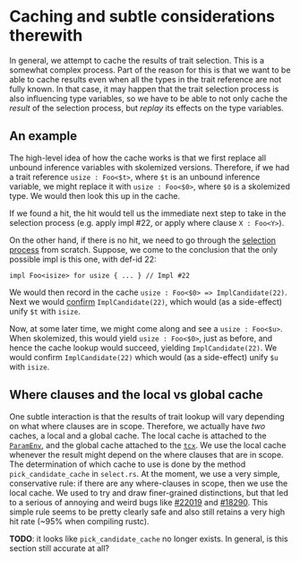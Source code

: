 # Caching and subtle considerations therewith

In general, we attempt to cache the results of trait selection.  This
is a somewhat complex process. Part of the reason for this is that we
want to be able to cache results even when all the types in the trait
reference are not fully known. In that case, it may happen that the
trait selection process is also influencing type variables, so we have
to be able to not only cache the *result* of the selection process,
but *replay* its effects on the type variables.

## An example

The high-level idea of how the cache works is that we first replace
all unbound inference variables with skolemized versions. Therefore,
if we had a trait reference `usize : Foo<$t>`, where `$t` is an unbound
inference variable, we might replace it with `usize : Foo<$0>`, where
`$0` is a skolemized type. We would then look this up in the cache.

If we found a hit, the hit would tell us the immediate next step to
take in the selection process (e.g. apply impl #22, or apply where
clause `X : Foo<Y>`).

On the other hand, if there is no hit, we need to go through the [selection
process] from scratch. Suppose, we come to the conclusion that the only
possible impl is this one, with def-id 22:

[selection process]: ./traits/resolution.html#selection

```rust,ignore
impl Foo<isize> for usize { ... } // Impl #22
```

We would then record in the cache `usize : Foo<$0> => ImplCandidate(22)`. Next
we would [confirm] `ImplCandidate(22)`, which would (as a side-effect) unify
`$t` with `isize`.

[confirm]: ./traits/resolution.html#confirmation

Now, at some later time, we might come along and see a `usize :
Foo<$u>`. When skolemized, this would yield `usize : Foo<$0>`, just as
before, and hence the cache lookup would succeed, yielding
`ImplCandidate(22)`. We would confirm `ImplCandidate(22)` which would
(as a side-effect) unify `$u` with `isize`.

## Where clauses and the local vs global cache

One subtle interaction is that the results of trait lookup will vary
depending on what where clauses are in scope. Therefore, we actually
have *two* caches, a local and a global cache. The local cache is
attached to the [`ParamEnv`], and the global cache attached to the
[`tcx`]. We use the local cache whenever the result might depend on the
where clauses that are in scope. The determination of which cache to
use is done by the method `pick_candidate_cache` in `select.rs`. At
the moment, we use a very simple, conservative rule: if there are any
where-clauses in scope, then we use the local cache.  We used to try
and draw finer-grained distinctions, but that led to a serious of
annoying and weird bugs like [#22019] and [#18290]. This simple rule seems
to be pretty clearly safe and also still retains a very high hit rate
(~95% when compiling rustc).

**TODO**: it looks like `pick_candidate_cache` no longer exists. In
general, is this section still accurate at all?

[`ParamEnv`]: ./param_env.html
[`tcx`]: ./ty.html
[#18290]: https://github.com/rust-lang/rust/issues/18290
[#22019]: https://github.com/rust-lang/rust/issues/22019
